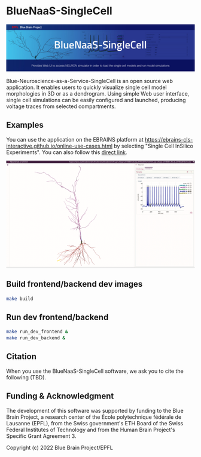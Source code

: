# BlueNaaS-SingleCell

<img src="BlueNaaS-SingleCell.jpg" width="800"/>

Blue-Neuroscience-as-a-Service-SingleCell is an open source web application.
It enables users to quickly visualize single cell model morphologies in 3D
or as a dendrogram. Using simple Web user interface, single cell simulations
can be easily configured and launched, producing voltage traces from selected
compartments.

## Examples
You can use the application on the EBRAINS platform at https://ebrains-cls-interactive.github.io/online-use-cases.html by selecting "Single Cell InSilico Experiments". You can also follow this [direct link](https://blue-naas-bsp-epfl.apps.hbp.eu/#/url/hippocampus_optimization/rat/CA1/v4.0.5/optimizations_Python3/CA1_pyr_cACpyr_mpg141208_B_idA_20190328144006/CA1_pyr_cACpyr_mpg141208_B_idA_20190328144006.zip?use_cell=cell_seed3_0.hoc&bluenaas=true).

<img src="images/output.png" width="800"/>

## Build frontend/backend dev images
```bash
make build
```

## Run dev frontend/backend
```bash
make run_dev_frontend &
make run_dev_backend &
```

## Citation
When you use the BlueNaaS-SingleCell software, we ask you to cite the following (TBD).

## Funding & Acknowledgment

The development of this software was supported by funding to the Blue Brain Project,
a research center of the École polytechnique fédérale de Lausanne (EPFL),
from the Swiss government's ETH Board of the Swiss Federal Institutes of Technology
and from the Human Brain Project's Specific Grant Agreement 3.

Copyright (c) 2022 Blue Brain Project/EPFL
